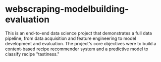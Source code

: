 # webscraping-modelbuilding-evaluation
This is an end-to-end data science project that demonstrates a full data pipeline, from data acquisition and feature engineering to model development and evaluation. The project's core objectives were to build a content-based recipe recommender system and a predictive model to classify recipe "tastiness."

